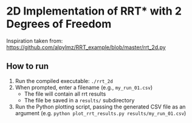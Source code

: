 # 2D Implementation of RRT* with 2 Degrees of Freedom

Inspiration taken from: https://github.com/alpylmz/RRT_example/blob/master/rrt_2d.py

## How to run
1. Run the compiled executable: `./rrt_2d`
2. When prompted, enter a filename (e.g., `my_run_01.csv`)
	- The file will contain all rrt results 
	- The file be saved in a `results/` subdirectory
3. Run the Python plotting script, passing the generated CSV file as an argument (e.g. `python plot_rrt_results.py results/my_run_01.csv`)

